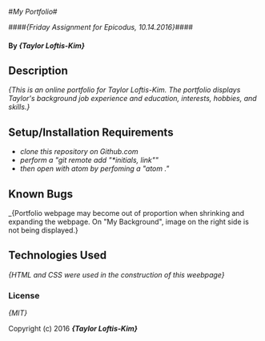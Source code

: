 #_My Portfolio_#

####_{Friday Assignment for Epicodus, 10.14.2016}_####

#### By _**{Taylor Loftis-Kim}**_

## Description

_{This is an online portfolio for Taylor Loftis-Kim. The portfolio displays Taylor's background job experience and education, interests, hobbies, and skills.}_

## Setup/Installation Requirements

* _clone this repository on Github.com_
* _perform a "git remote add "*initials, link""_
* _then open with atom by perfoming a "atom ."_

## Known Bugs

_{Portfolio webpage may become out of proportion when shrinking and expanding the webpage. On "My Background", image on the right side is not being displayed.}

## Technologies Used

_{HTML and CSS were used in the construction of this weebpage}_

### License

*{MIT}*

Copyright (c) 2016 **_{Taylor Loftis-Kim}_**
